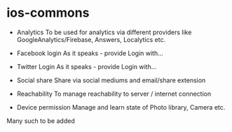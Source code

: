 # ios-commons

- Analytics
  To be used for analytics via different providers like GoogleAnalytics/Firebase, Answers, Localytics etc.
  
- Facebook login
  As it speaks - provide Login with...

- Twitter Login
  As it speaks - provide Login with...

- Social share
  Share via social mediums and email/share extension

- Reachability
  To manage reachability to server / internet connection

- Device permission
  Manage and learn state of Photo library, Camera etc.
  
Many such to be added
